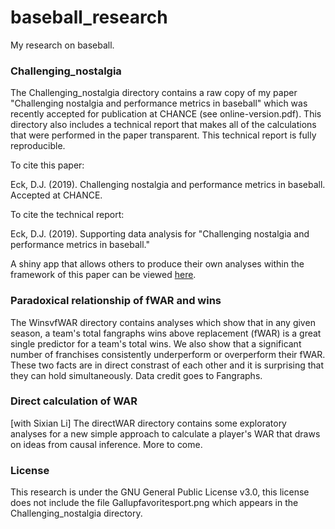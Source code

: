 # baseball_research

My research on baseball.  


### Challenging_nostalgia

The Challenging_nostalgia directory contains a raw copy of my paper 
"Challenging nostalgia and performance metrics in baseball" which was recently 
accepted for publication at CHANCE (see online-version.pdf).  This directory 
also includes a technical report that makes all of the calculations that were 
performed in the paper transparent.  This technical report is fully reproducible.  

To cite this paper:

  Eck, D.J. (2019). Challenging nostalgia and performance metrics in baseball.
  Accepted at CHANCE.

To cite the technical report:

  Eck, D.J. (2019).  Supporting data analysis for "Challenging nostalgia and 
  performance metrics in baseball."
  
A shiny app that allows others to produce their own analyses within the framework of 
this paper can be viewed [here](https://deck13.shinyapps.io/challenging_baseball_nostalgia/).


### Paradoxical relationship of fWAR and wins

The WinsvfWAR directory contains analyses which show that in any given season, a team's 
total fangraphs wins above replacement (fWAR) is a great single predictor for a team's 
total wins. We also show that a significant number of franchises consistently 
underperform or overperform their fWAR. These two facts are in direct constrast of each 
other and it is surprising that they can hold simultaneously. Data credit goes to 
Fangraphs.

### Direct calculation of WAR

[with Sixian Li] The directWAR directory contains some exploratory analyses for a new 
simple approach to calculate a player's WAR that draws on ideas from causal inference. 
More to come.


### License

This research is under the GNU General Public License v3.0, this license does 
not include the file Gallupfavoritesport.png which appears in the 
Challenging_nostalgia directory.

